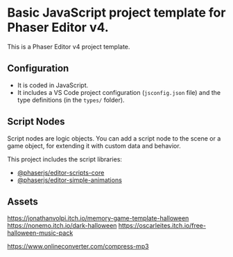 # Basic JavaScript project template for Phaser Editor v4.

This is a Phaser Editor v4 project template.

## Configuration

* It is coded in JavaScript.
* It includes a VS Code project configuration (`jsconfig.json` file) and the type definitions (in the `types/` folder).

## Script Nodes

Script nodes are logic objects. You can add a script node to the scene or a game object, for extending it with custom data and behavior.

This project includes the script libraries:

- [@phaserjs/editor-scripts-core](https://github.com/phaserjs/editor-scripts-core)
- [@phaserjs/editor-simple-animations](https://github.com/phaserjs/editor-scripts-simple-animations#duration-config)


## Assets

https://jonathanvolpi.itch.io/memory-game-template-halloween
https://nonemo.itch.io/dark-halloween
https://oscarleites.itch.io/free-halloween-music-pack

https://www.onlineconverter.com/compress-mp3
